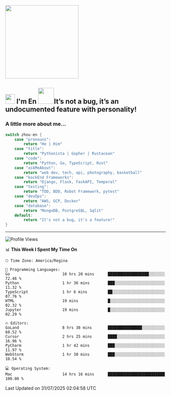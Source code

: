 <img align='center' src="https://media.giphy.com/media/GP1TJJSV4Ys1r64q2A/giphy.gif" width="230">

<h2><img src="https://emojis.slackmojis.com/emojis/images/1531849430/4246/blob-sunglasses.gif?1531849430" width="30"/> I'm En <img src="https://media.giphy.com/media/12oufCB0MyZ1Go/giphy.gif" width="50">It’s not a bug, it’s an undocumented feature with personality!</h2>


<!-- <img align='right' src="https://media.giphy.com/media/M9gbBd9nbDrOTu1Mqx/giphy.gif" width="230"> -->


### A little more about me... 
<!--
```javascript
const zhou-en = {
    pronouns: "He" | "Him",
    title: "Pythonista" | "Gopher" | "Rustacean",
    code: ["Python", "Go", "Rust", "TypeScript"],
    askMeAbout: ["web dev", "tech", "app dev", "photography"],
    technologies: {
        backEnd: {
            python: ["Django", "Flask", "FaskAPI"],
            go: []
        },
        scraping: ["selenium", "scrapy", "spider"],
        testing: ["Robot Framework"],
        devOps: ["AWS", "Docker", "GCP", "Nginx"],
        databases: ["mongo", "postgresql", "sqlite"],
        misc: ["Firebase", "Heroku"]
    },
    architecture: ["Event Driven Architecture", "Microservices"],
    currentFocus: ["Temporal", "Rust"],
    funFact: "It's not a bug, it's a feature!"
};
```
  -->

```go
switch zhou-en {
    case "pronouns":
        return "He | Him"
    case "title":
        return "Pythonista | Gopher | Rustacean"
    case "code":
        return "Python, Go, TypeScript, Rust"
    case "askMeAbout":
        return "web dev, tech, api, photography, basketball"
    case "backEnd Frameworks":
        return "Django, Flask, FaskAPI, Temporal"
    case "testing":
        return "TDD, BDD, Robot Framework, pytest"
    case "devOps":
        return "AWS, GCP, Docker"
    case "database":
        return "MongoDB, PostgreSQL, Sqlit"
    default:
        return "It's not a bug, it's a feature!"
}
```




---
<!--START_SECTION:waka-->
![Profile Views](http://img.shields.io/badge/Profile%20Views-0-blue)

📊 **This Week I Spent My Time On** 

```text
🕑︎ Time Zone: America/Regina

💬 Programming Languages: 
Go                       10 hrs 20 mins      ██████████████████░░░░░░░   72.46 % 
Python                   1 hr 36 mins        ███░░░░░░░░░░░░░░░░░░░░░░   11.32 % 
TypeScript               1 hr 6 mins         ██░░░░░░░░░░░░░░░░░░░░░░░   07.76 % 
HTML                     19 mins             █░░░░░░░░░░░░░░░░░░░░░░░░   02.32 % 
Jupyter                  19 mins             █░░░░░░░░░░░░░░░░░░░░░░░░   02.29 % 

🔥 Editors: 
GoLand                   8 hrs 38 mins       ███████████████░░░░░░░░░░   60.52 % 
Cursor                   2 hrs 25 mins       ████░░░░░░░░░░░░░░░░░░░░░   16.96 % 
PyCharm                  1 hr 42 mins        ███░░░░░░░░░░░░░░░░░░░░░░   11.97 % 
WebStorm                 1 hr 30 mins        ███░░░░░░░░░░░░░░░░░░░░░░   10.54 % 

💻 Operating System: 
Mac                      14 hrs 16 mins      █████████████████████████   100.00 % 
```


 Last Updated on 31/07/2025 02:04:58 UTC
<!--END_SECTION:waka-->

